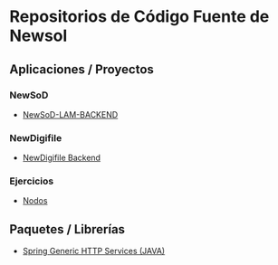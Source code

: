 # Repositorios de Código Fuente de Newsol
## Aplicaciones / Proyectos
### NewSoD
<!-- TOC -->
* [NewSoD-LAM-BACKEND](https://github.com/newsol-consulting/Newsol-NewSoD-LAM)
<!-- TOC -->
### NewDigifile
<!-- TOC -->
* [NewDigifile Backend](https://github.com/newsol-consulting/Newsol-NewDigifile)
<!-- TOC -->
### Ejercicios
<!-- TOC -->
* [Nodos](https://github.com/newsol-consulting/Newsol-Ejercicios-Nodos)
<!-- TOC -->
## Paquetes / Librerías
<!-- TOC -->
* [Spring Generic HTTP Services (JAVA)](https://github.com/newsol-consulting/spring_generic_http_services)
<!-- TOC -->